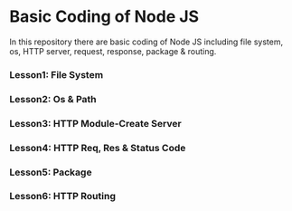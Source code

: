 # Basic Coding of Node JS

In this repository there are basic coding of Node JS including file system, os, HTTP server, request, response, package & routing.

### Lesson1: File System

### Lesson2: Os & Path

### Lesson3: HTTP Module-Create Server

### Lesson4: HTTP Req, Res & Status Code

### Lesson5: Package

### Lesson6: HTTP Routing

